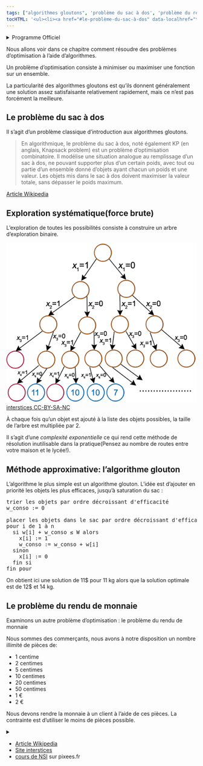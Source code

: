 ```yaml
---
tags: ["algorithmes gloutons", 'problème du sac à dos', 'problème du rendu de monnaie']
tocHTML: '<ul><li><a href="#le-problème-du-sac-à-dos" data-localhref="true">Le problème du sac à dos</a></li><li><a href="#exploration-systématiqueforce-brute" data-localhref="true">Exploration systématique(force brute)</a></li><li><a href="#méthode-approximative-lalgorithme-glouton" data-localhref="true">Méthode approximative: l’algorithme glouton</a></li><li><a href="#le-problème-du-rendu-de-monnaie" data-localhref="true">Le problème du rendu de monnaie</a></li></ul>'
---
```






<details class="programme"><summary>Programme Officiel</summary>
<table class="table table-bordered table-hover">
<thead class="table-warning">
<tr class="header">
<th>Contenus</th>
<th>Capacités attendues</th>
<th>Commentaires</th>
</tr>
</thead>
<tbody>
<tr class="odd">
<td>Algorithmes gloutons</td>
<td>Résoudre un problème grâce à un algorithme glouton.</td>
<td><p>Exemples : problèmes du sac à dos ou du rendu de monnaie.</p>
<p>Les algorithmes gloutons constituent une méthode algorithmique parmi d’autres qui seront vues en terminale.</p></td>
</tr>
</tbody>
</table>
<a class="lien-programme" href="../programme/">Lien vers le programme complet</a></details>

<div class="intro quarto-layout-panel">
<div class="quarto-layout-row quarto-layout-valign-top">
<div class="gauche quarto-layout-cell" style="flex-basis: 50.0%;justify-content: center;">
<p>Nous allons voir dans ce chapitre comment résoudre des problèmes d’optimisation à l’aide d’algorithmes.</p>
<p>Un problème d’optimisation consiste à minimiser ou maximiser une fonction sur un ensemble.</p>
<p>La particularité des algorithmes gloutons est qu’ils donnent généralement une solution assez satisfaisante relativement rapidement, mais ce n’est pas forcément la meilleure.</p>
</div>
<div class="quarto-layout-cell" style="flex-basis: 50.0%;justify-content: center;">
<p><wc-wikimage title="Greedy_algorithm_36_cents.svg" caption="Comment rendre 36 centimes avec le minimum de pièces? Etudier tous les rendus possibles et trop long, on applique un rendu de monnaie qui est optimal si le jeu de pièces est bien fait(C'est le cas heureusement)."></wc-wikimage></p>
</div>
</div>
</div>
<h2 id="le-problème-du-sac-à-dos" class="anchored">Le problème du sac à dos</h2>
<p>Il s’agit d’un problème classique d’introduction aux algorithmes gloutons.</p>
<blockquote class="blockquote">
<p>En algorithmique, le problème du sac à dos, noté également KP (en anglais, Knapsack problem) est un problème d’optimisation combinatoire. Il modélise une situation analogue au remplissage d’un sac à dos, ne pouvant supporter plus d’un certain poids, avec tout ou partie d’un ensemble donné d’objets ayant chacun un poids et une valeur. Les objets mis dans le sac à dos doivent maximiser la valeur totale, sans dépasser le poids maximum.</p>
</blockquote>
<p><a href="" class="cite-source">Article Wikipedia</a></p>
<p><wc-wikimage title="Knapsack.svg" caption="Illustration du problème du sac à dos"></wc-wikimage></p>
<h2 id="exploration-systématiqueforce-brute" class="anchored">Exploration systématique(force brute)</h2>
<p>L’exploration de toutes les possibilités consiste à construire un arbre d’exploration binaire.</p>
<p><img src="./images/arbre-exemple.gif" class="center img-fluid" alt="arbre binaire"> <a href="https://interstices.info/le-probleme-du-sac-a-dos/" class="cite-source">interstices CC-BY-SA-NC</a></p>
<p>À chaque fois qu’un objet est ajouté à la liste des objets possibles, la taille de l’arbre est multipliée par 2.</p>
<p>Il s’agit d’une <em>complexité exponentielle</em> ce qui rend cette méthode de résolution inutilisable dans la pratique(Pensez au nombre de routes entre votre maison et le lycée!).</p>
<h2 id="méthode-approximative-lalgorithme-glouton" class="anchored">Méthode approximative: l’algorithme glouton</h2>
<p>L’algorithme le plus simple est un algorithme glouton. L’idée est d’ajouter en priorité les objets les plus efficaces, jusqu’à saturation du sac :</p>
<div class="highlight"><pre><span></span>trier les objets par ordre décroissant d'efficacité
w_conso := 0
<span></span>
placer les objets dans le sac par ordre décroissant d'efficacité
pour i de 1 à n
  si w[i] + w_conso ≤ W alors
    x[i] := 1
    w_conso := w_conso + w[i]
  sinon
    x[i] := 0
  fin si
fin pour
</pre></div>

<p><wc-wikimage title="Knapsack_greedy.svg" caption="Les deux étapes de cet algorithme: A trier les objets par ordre décroissant d'efficacité puis B placer les objets dans le sac dans cet ordre si possible"></wc-wikimage></p>
<p>On obtient ici une solution de 11$ pour 11 kg alors que la solution optimale est de 12$ et 14 kg.</p>
<h2 id="le-problème-du-rendu-de-monnaie" class="anchored">Le problème du rendu de monnaie</h2>
<p>Examinons un autre problème d’optimisation : le problème du rendu de monnaie</p>
<p>Nous sommes des commerçants, nous avons à notre disposition un nombre illimité de pièces de:</p>
<ul>
<li>1 centime</li>
<li>2 centimes</li>
<li>5 centimes</li>
<li>10 centimes</li>
<li>20 centimes</li>
<li>50 centimes</li>
<li>1 €</li>
<li>2 €</li>
</ul>
<p>Nous devons rendre la monnaie à un client à l’aide de ces pièces. La contrainte est d’utiliser le moins de pièces possible.</p>
<details class="appli"><summary>&nbsp;</summary>
<ol type="1">
<li>Trouvez une méthode gloutonne permettant d’effectuer un rendu de monnaie (en utilisant le moins possible de pièces).</li>
<li>Vous devez rendre la somme de 2,63 €, appliquez la méthode que vous venez de mettre au point.</li>
<li>Combien de pièces avez-vous utilisées ?</li>
</ol>
</details>

<div class="ref">
<ul>
<li><a href="https://fr.wikipedia.org/wiki/Problème_du_sac_à_dos">Article Wikipedia</a></li>
<li><a href="https://interstices.info/le-probleme-du-sac-a-dos/">Site interstices</a></li>
<li><a href="https://pixees.fr/informatiquelycee/n_site/nsi_prem_glouton_algo.html">cours de NSI</a> sur pixees.fr</li>
</ul>
</div>

